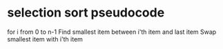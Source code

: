 # selection sort pseudocode

for i from 0 to n-1
    Find smallest item between i'th item and last item
    Swap smallest item with i'th item